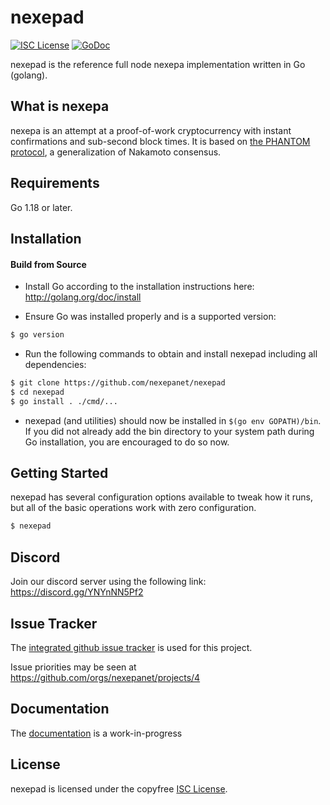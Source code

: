 
nexepad
====

[![ISC License](http://img.shields.io/badge/license-ISC-blue.svg)](https://choosealicense.com/licenses/isc/)
[![GoDoc](https://img.shields.io/badge/godoc-reference-blue.svg)](http://godoc.org/github.com/nexepanet/nexepad)

nexepad is the reference full node nexepa implementation written in Go (golang).

## What is nexepa

nexepa is an attempt at a proof-of-work cryptocurrency with instant confirmations and sub-second block times. It is based on [the PHANTOM protocol](https://eprint.iacr.org/2018/104.pdf), a generalization of Nakamoto consensus.

## Requirements

Go 1.18 or later.

## Installation

#### Build from Source

- Install Go according to the installation instructions here:
  http://golang.org/doc/install

- Ensure Go was installed properly and is a supported version:

```bash
$ go version
```

- Run the following commands to obtain and install nexepad including all dependencies:

```bash
$ git clone https://github.com/nexepanet/nexepad
$ cd nexepad
$ go install . ./cmd/...
```

- nexepad (and utilities) should now be installed in `$(go env GOPATH)/bin`. If you did
  not already add the bin directory to your system path during Go installation,
  you are encouraged to do so now.


## Getting Started

nexepad has several configuration options available to tweak how it runs, but all
of the basic operations work with zero configuration.

```bash
$ nexepad
```

## Discord
Join our discord server using the following link: https://discord.gg/YNYnNN5Pf2

## Issue Tracker

The [integrated github issue tracker](https://github.com/nexepanet/nexepad/issues)
is used for this project.

Issue priorities may be seen at https://github.com/orgs/nexepanet/projects/4

## Documentation

The [documentation](https://github.com/nexepanet/docs) is a work-in-progress

## License

nexepad is licensed under the copyfree [ISC License](https://choosealicense.com/licenses/isc/).
